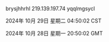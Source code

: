 brysjhhrhl 219.139.197.74 yqqlmgsycl

2024年 10月 29日 星期二 04:50:02 CST

2024年 10月 28日 星期一 20:50:02 GMT
